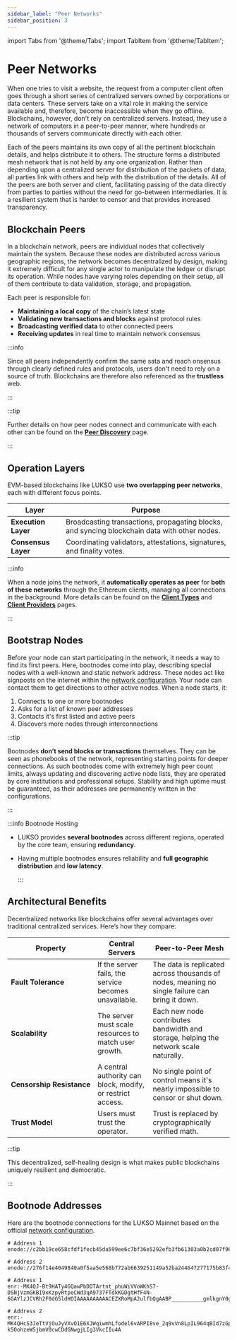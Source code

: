 ```yaml
---
sidebar_label: "Peer Networks"
sidebar_position: 3
---
```


import Tabs from '@theme/Tabs';
import TabItem from '@theme/TabItem';

# Peer Networks

When one tries to visit a website, the request from a computer client often goes through a short series of centralized servers owned by corporations or data centers. These servers take on a vital role in making the service available and, therefore, become inaccessible when they go offline. Blockchains, however, don't rely on centralized servers. Instead, they use a network of computers in a peer-to-peer manner, where hundreds or thousands of servers communicate directly with each other.

Each of the peers maintains its own copy of all the pertinent blockchain details, and helps distribute it to others. The structure forms a distributed mesh network that is not held by any one organization. Rather than depending upon a centralized server for distribution of the packets of data, all parties link with others and help with the distribution of the details. All of the peers are both server and client, facilitating passing of the data directly from parties to parties without the need for go-between intermediaries. It is a resilient system that is harder to censor and that provides increased transparency.

## Blockchain Peers

In a blockchain network, peers are individual nodes that collectively maintain the system. Because these nodes are distributed across various geographic regions, the network becomes decentralized by design, making it extremely difficult for any single actor to manipulate the ledger or disrupt its operation. While nodes have varying roles depending on their setup, all of them contribute to data validation, storage, and propagation.

Each peer is responsible for:

- **Maintaining a local copy** of the chain’s latest state
- **Validating new transactions and blocks** against protocol rules
- **Broadcasting verified data** to other connected peers
- **Receiving updates** in real time to maintain network consensus

:::info

Since all peers independently confirm the same sata and reach onsensus through clearly defined rules and protocols, users don't need to rely on a source of truth. Blockchains are therefore also referenced as the **trustless** web.

:::

:::tip

Further details on how peer nodes connect and communicate with each other can be found on the [**Peer Discovery**](/docs/theory/node-operation/peer-discovery.md) page.

:::

## Operation Layers

EVM-based blockchains like LUKSO use **two overlapping peer networks**, each with different focus points.

| Layer               | Purpose                                                                                      |
| ------------------- | -------------------------------------------------------------------------------------------- |
| **Execution Layer** | Broadcasting transactions, propagating blocks, and syncing blockchain data with other nodes. |
| **Consensus Layer** | Coordinating validators, attestations, signatures, and finality votes.                       |

:::info

When a node joins the network, it **automatically operates as peer** for **both of these networks** through the Ethereum clients, managing all connections in the background. More details can be found on the [**Client Types**](/docs/theory/blockchain-knowledge/client-types.md) and [**Client Providers**](/docs/theory/blockchain-knowledge/client-providers.md) pages.

:::

## Bootstrap Nodes

Before your node can start participating in the network, it needs a way to find its first peers. Here, bootnodes come into play, describing special nodes with a well-known and static network address. These nodes act like signposts on the internet within the [network configuration](https://github.com/lukso-network/network-configs). Your node can contact them to get directions to other active nodes. When a node starts, it:

1. Connects to one or more bootnodes
2. Asks for a list of known peer addresses
3. Contacts it's first listed and active peers
4. Discovers more nodes through interconnections

:::tip

Bootnodes **don’t send blocks or transactions** themselves. They can be seen as phonebooks of the network, representing starting points for deeper connections. As such bootnodes come with extremely high peer count limits, always updating and discovering active node lists, they are operated by core institutions and professional setups. Stability and high uptime must be guaranteed, as their addresses are permanently written in the configurations.

:::

:::info Bootnode Hosting

- LUKSO provides **several bootnodes** across different regions, operated by the core team, ensuring **redundancy**.
- Having multiple bootnodes ensures reliability and **full geographic distribution** and **low latency**.

  :::

## Architectural Benefits

Decentralized networks like blockchains offer several advantages over traditional centralized services. Here’s how they compare:

| Property                                 | Central Servers                                            | Peer-to-Peer Mesh                                                                              |
| ---------------------------------------- | ---------------------------------------------------------- | ---------------------------------------------------------------------------------------------- |
| <nobr> **Fault Tolerance** </nobr>       | If the server fails, the service becomes unavailable.      | The data is replicated across thousands of nodes, meaning no single failure can bring it down. |
| <nobr> **Scalability** </nobr>           | The server must scale resources to match user growth.      | Each new node contributes bandwidth and storage, helping the network scale naturally.          |
| <nobr> **Censorship Resistance** </nobr> | A central authority can block, modify, or restrict access. | No single point of control means it's nearly impossible to censor or shut down.                |
| <nobr> **Trust Model** </nobr>           | Users must trust the operator.                             | Trust is replaced by cryptographically verified math.                                          |

:::tip

This decentralized, self-healing design is what makes public blockchains uniquely resilient and democratic.

:::

## Bootnode Addresses

Here are the bootnode connections for the LUKSO Mainnet based on the official [network configuration](https://github.com/lukso-network/network-configs).

<Tabs>
<TabItem value="nethermind" label="Nethermind, Geth, Erigon, Besu" default>

```text title="Mainnet Execution Bootnodes"
# Address 1
enode://c2bb19ce658cfdf1fecb45da599ee6c7bf36e5292efb3fb61303a0b2cd07f96c20ac9b376a464d687ac456675a2e4a44aec39a0509bcb4b6d8221eedec25aca2@34.147.73.193:30303

# Address 2
enode://276f14e4049840a0f5aa5e568b772ab6639251149a52ba244647277175b83f47b135f3b3d8d846cf81a8e681684e37e9fc10ec205a9841d3ae219aa08aa9717b@34.32.192.211:30303
```

</TabItem>
<TabItem value="prysm" label="Prysm, Nimbus, Lighthouse">

```text title="Mainnet Execution Bootnodes"
# Address 1
enr:-MK4QJ-Bt9HATy4GQawPbDDTArtnt_phuWiVVoWKhS7-DSNjVzmGKBI9xKzpyRtpeCWd3qA9737FTdkKGDgtHfF4N-6GAYlzJCVRh2F0dG5ldHOIAAAAAAAAAACEZXRoMpA2ulfbQgAABP__________gmlkgnY0gmlwhCKTScGJc2VjcDI1NmsxoQJNpNUERqKhA8eDDC4tovG3a59NXVOW16JDFAWXoFFTEYhzeW5jbmV0cwCDdGNwgjLIg3VkcIIu4A

# Address 2
enr:-MK4QHcS3JeTtVjOuJyVXvO1E6XJWqiwmhLfodel6vARPI8ve_2q9vVn8LpIL964qBId7zGpSVKw6oOPAaRm2H7ywYiGAYmHDeBbh2F0dG5ldHOIAAAAAAAAAACEZXRoMpA2ulfbQgAABP__________gmlkgnY0gmlwhCIgwNOJc2VjcDI1NmsxoQNGVC8JPcsqsZPoohLP1ujAYpBfS0dBwiz4LeoUQ-k5OohzeW5jbmV0cwCDdGNwgjLIg3VkcIIu4A
```

</TabItem>
</Tabs>
